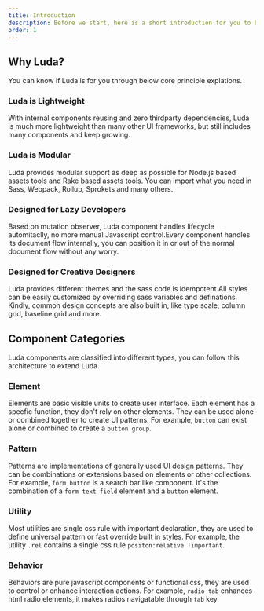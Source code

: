 ```yaml
---
title: Introduction
description: Before we start, here is a short introduction for you to better understand the principles and theories behind Luda.
order: 1
---
```


## Why Luda?

You can know if Luda is for you through below core principle explations.

### Luda is Lightweight

With internal components reusing and zero thirdparty dependencies, Luda is much more lightweight than many other UI frameworks, but still includes many components and keep growing.


### Luda is Modular

Luda provides modular support as deep as possible for Node.js based assets tools and Rake based assets tools. You can import what you need in Sass, Webpack, Rollup, Sprokets and many others.


### Designed for Lazy Developers

Based on mutation observer, Luda component handles lifecycle automitaclly, no more manual Javascript control.Every component handles its document flow internally, you can position it in or out of the normal document flow without any worry.

### Designed for Creative Designers

Luda provides different themes and the sass code is idempotent.All styles can be easily customized by overriding sass variables and definations. Kindly, common design concepts are also built in, like type scale, column grid, baseline grid and more.


## Component Categories
Luda components are classified into different types, you can follow this architecture to extend Luda.

### Element

Elements are basic visible units to create user interface. Each element has a specfic function, they don't rely on other elements. They can be used alone or combined together to create UI patterns. For example, `button` can exist alone or combined to create a `button group`.

### Pattern

Patterns are implementations of generally used UI design patterns. They can be combinations or extensions based on elements or other collections. For example, `form button` is a search bar like component. It's the combination of a `form text field` element and a `button` element.

### Utility

Most utilities are single css rule with important declaration, they are used to define universal pattern or fast override built in styles. For example, the utility `.rel` contains a single css rule `positon:relative !important`.

### Behavior

Behaviors are pure javascript components or functional css, they are used to control or enhance interaction actions. For example, `radio tab` enhances html radio elements, it makes radios navigatable through `tab` key.